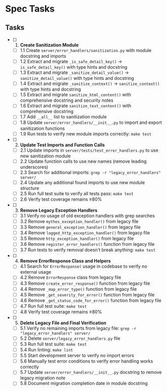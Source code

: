 # Spec Tasks

## Tasks

- [ ] 1. **Create Sanitization Module**
  - [ ] 1.1 Create `server/error_handlers/sanitization.py` with module docstring and imports
  - [ ] 1.2 Extract and migrate `_is_safe_detail_key()` → `is_safe_detail_key()` with type hints and docstring
  - [ ] 1.3 Extract and migrate `_sanitize_detail_value()` → `sanitize_detail_value()` with type hints and docstring
  - [ ] 1.4 Extract and migrate `_sanitize_context()` → `sanitize_context()` with type hints and docstring
  - [ ] 1.5 Extract and migrate `sanitize_html_content()` with comprehensive docstring and security notes
  - [ ] 1.6 Extract and migrate `sanitize_text_content()` with comprehensive docstring
  - [ ] 1.7 Add `__all__` list to sanitization module
  - [ ] 1.8 Update `server/error_handlers/__init__.py` to import and export sanitization functions
  - [ ] 1.9 Run tests to verify new module imports correctly: `make test`

- [ ] 2. **Update Test Imports and Function Calls**
  - [ ] 2.1 Update imports in `server/tests/test_error_handlers.py` to use new sanitization module
  - [ ] 2.2 Update function calls to use new names (remove leading underscores)
  - [ ] 2.3 Search for additional imports: `grep -r "legacy_error_handlers" server/`
  - [ ] 2.4 Update any additional found imports to use new module structure
  - [ ] 2.5 Run full test suite to verify all tests pass: `make test`
  - [ ] 2.6 Verify test coverage remains ≥80%

- [ ] 3. **Remove Legacy Exception Handlers**
  - [ ] 3.1 Verify no usage of old exception handlers with grep searches
  - [ ] 3.2 Remove `mythos_exception_handler()` from legacy file
  - [ ] 3.3 Remove `general_exception_handler()` from legacy file
  - [ ] 3.4 Remove `logged_http_exception_handler()` from legacy file
  - [ ] 3.5 Remove `http_exception_handler()` from legacy file
  - [ ] 3.6 Remove `register_error_handlers()` function from legacy file
  - [ ] 3.7 Run tests to verify removal doesn't break anything: `make test`

- [ ] 4. **Remove ErrorResponse Class and Helpers**
  - [ ] 4.1 Search for `ErrorResponse(` usage in codebase to verify no external usage
  - [ ] 4.2 Remove `ErrorResponse` class from legacy file
  - [ ] 4.3 Remove `create_error_response()` function from legacy file
  - [ ] 4.4 Remove `_map_error_type()` function from legacy file
  - [ ] 4.5 Remove `_get_severity_for_error()` function from legacy file
  - [ ] 4.6 Remove `_get_status_code_for_error()` function from legacy file
  - [ ] 4.7 Run full test suite: `make test`
  - [ ] 4.8 Verify test coverage remains ≥80%

- [ ] 5. **Delete Legacy File and Final Verification**
  - [ ] 5.1 Verify no remaining imports from legacy file: `grep -r "legacy_error_handlers" server/`
  - [ ] 5.2 Delete `server/legacy_error_handlers.py` file
  - [ ] 5.3 Run full test suite: `make test`
  - [ ] 5.4 Run linting: `make lint`
  - [ ] 5.5 Start development server to verify no import errors
  - [ ] 5.6 Manually test error conditions to verify error handling works correctly
  - [ ] 5.7 Update `server/error_handlers/__init__.py` docstring to remove legacy migration note
  - [ ] 5.8 Document migration completion date in module docstring
